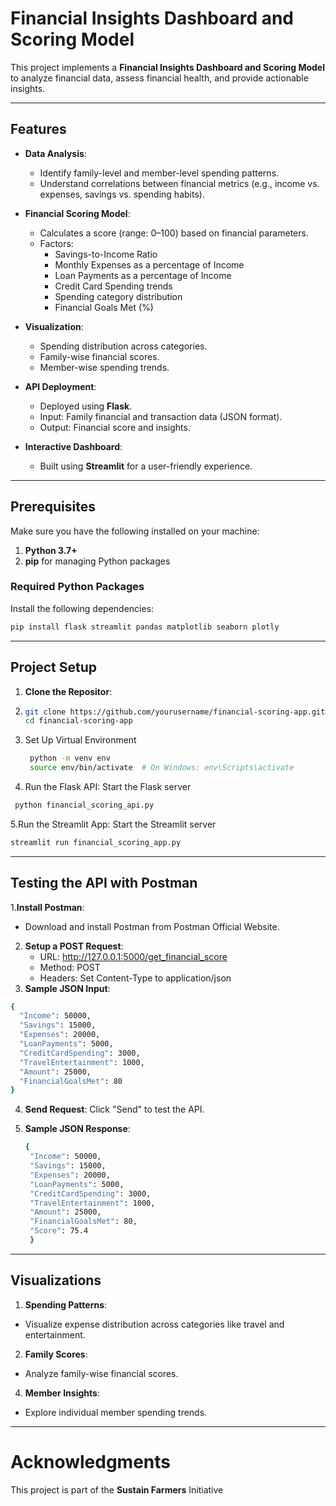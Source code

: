 # Financial Insights Dashboard and Scoring Model

This project implements a **Financial Insights Dashboard and Scoring Model** to analyze financial data, assess financial health, and provide actionable insights.

---

## Features

- **Data Analysis**:
  - Identify family-level and member-level spending patterns.
  - Understand correlations between financial metrics (e.g., income vs. expenses, savings vs. spending habits).
  
- **Financial Scoring Model**:
  - Calculates a score (range: 0–100) based on financial parameters.
  - Factors:
    - Savings-to-Income Ratio
    - Monthly Expenses as a percentage of Income
    - Loan Payments as a percentage of Income
    - Credit Card Spending trends
    - Spending category distribution
    - Financial Goals Met (%)

- **Visualization**:
  - Spending distribution across categories.
  - Family-wise financial scores.
  - Member-wise spending trends.

- **API Deployment**:
  - Deployed using **Flask**.
  - Input: Family financial and transaction data (JSON format).
  - Output: Financial score and insights.

- **Interactive Dashboard**:
  - Built using **Streamlit** for a user-friendly experience.

---

## Prerequisites

Make sure you have the following installed on your machine:

1. **Python 3.7+**
2. **pip** for managing Python packages

### Required Python Packages

Install the following dependencies:

```bash
pip install flask streamlit pandas matplotlib seaborn plotly
```

---

## Project Setup

1. **Clone the Repositor**:
2. ```bash
   git clone https://github.com/yourusername/financial-scoring-app.git
   cd financial-scoring-app
   ```
3. Set Up Virtual Environment
   ```bash
    python -m venv env
    source env/bin/activate  # On Windows: env\Scripts\activate
4. Run the Flask API: Start the Flask server
```bash
 python financial_scoring_api.py
```
5.Run the Streamlit App: Start the Streamlit server
```bash
streamlit run financial_scoring_app.py
```

---

## Testing the API with Postman
1.**Install Postman**:
  * Download and install Postman from Postman Official Website.
2. **Setup a POST Request**:
    * URL: http://127.0.0.1:5000/get_financial_score
    * Method: POST
    * Headers: Set Content-Type to application/json
3. **Sample JSON Input**:
```bash
{
  "Income": 50000,
  "Savings": 15000,
  "Expenses": 20000,
  "LoanPayments": 5000,
  "CreditCardSpending": 3000,
  "TravelEntertainment": 1000,
  "Amount": 25000,
  "FinancialGoalsMet": 80
}
```
4. **Send Request**: Click "Send" to test the API.

5. **Sample JSON Response**:
   ```bash
   {
    "Income": 50000,
    "Savings": 15000,
    "Expenses": 20000,
    "LoanPayments": 5000,
    "CreditCardSpending": 3000,
    "TravelEntertainment": 1000,
    "Amount": 25000,
    "FinancialGoalsMet": 80,
    "Score": 75.4
    }
   ```

---

## Visualizations
 1. **Spending Patterns**:
   * Visualize expense distribution across categories like travel and entertainment.
 2. **Family Scores**:                                                                                                                                            
   * Analyze family-wise financial scores.
 4. **Member Insights**:
   * Explore individual member spending trends.

---

# Acknowledgments
This project is part of the **Sustain Farmers** Initiative
